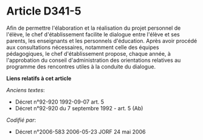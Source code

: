 # Article D341-5

Afin de permettre l'élaboration et la réalisation du projet personnel de l'élève, le chef d'établissement facilite le
dialogue entre l'élève et ses parents, les enseignants et les personnels d'éducation. Après avoir procédé aux consultations
nécessaires, notamment celle des équipes pédagogiques, le chef d'établissement propose, chaque année, à l'approbation du
conseil d'administration des orientations relatives au programme des rencontres utiles à la conduite du dialogue.

**Liens relatifs à cet article**

_Anciens textes_:

  - Décret n°92-920 1992-09-07 art. 5
  - Décret n°92-920 du 7 septembre 1992 - art. 5 (Ab)

_Codifié par_:

  - Décret n°2006-583 2006-05-23 JORF 24 mai 2006
